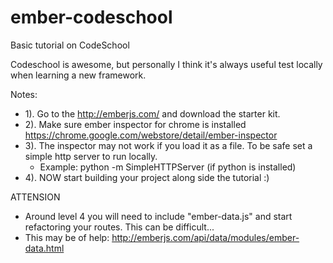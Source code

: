 ember-codeschool
================

Basic tutorial on CodeSchool

Codeschool is awesome, but personally I think it's always useful test locally when learning a new framework.


Notes:
* 1). Go to the http://emberjs.com/ and download the starter kit.
* 2). Make sure ember inspector for chrome is installed https://chrome.google.com/webstore/detail/ember-inspector
* 3). The inspector may not work if you load it as a file. To be safe set a simple http server to run locally.
    - Example: python -m SimpleHTTPServer (if python is installed)
* 4). NOW start building your project along side the tutorial  :)

ATTENSION
* Around level 4 you will need to include "ember-data.js" and start refactoring your routes. This can be difficult...
* This may be of help:   http://emberjs.com/api/data/modules/ember-data.html
